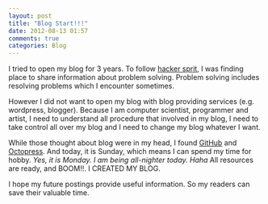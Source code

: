 ```yaml
---
layout: post
title: "Blog Start!!!"
date: 2012-08-13 01:57
comments: true
categories: Blog
---
```


I tried to open my blog for 3 years. To follow [hacker sprit](http://www.catb.org/esr/faqs/hacker-howto.html#attitude), I was finding place to share information about problem solving. Problem solving includes resolving problems which I encounter sometimes.

However I did not want to open my blog with blog providing services (e.g. wordpress, blogger). Because I am computer scientist, programmer and artist, I need to understand all procedure that involved in my blog, I need to take control all over my blog and I need to change my blog whatever I want. 

While those thought about blog were in my head, I found [GitHub](https://github.com) and [Octopress](octopress.org). And today, it is Sunday, which means I can spend my time for hobby. _Yes, it is Monday. I am being all-nighter today. Haha_ All resources are ready, and BOOM!!. I CREATED MY BLOG.

I hope my future postings provide useful information. So my readers can save their valuable time.